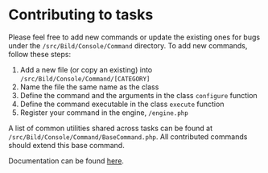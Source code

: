 # Contributing to tasks

Please feel free to add new commands or update the existing ones for bugs under the `/src/Bild/Console/Command`
directory. To add new commands, follow these steps:

  1. Add a new file (or copy an existing) into `/src/Bild/Console/Command/[CATEGORY]`
  1. Name the file the same name as the class
  1. Define the command and the arguments in the class `configure` function
  1. Define the command executable in the class `execute` function
  1. Register your command in the engine, `/engine.php`

A list of common utilities shared across tasks can be found at `/src/Bild/Console/Command/BaseCommand.php`. All
contributed commands should extend this base command.

Documentation can be found [here](http://symfony.com/doc/current/components/console/introduction.html#creating-a-basic-command).


